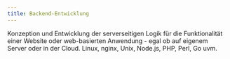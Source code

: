 ```yaml
---
title: Backend-Entwicklung
---
```

Konzeption und Entwicklung der serverseitigen Logik für die Funktionalität einer Website oder web-basierten Anwendung - egal ob auf eigenem Server oder in der Cloud. Linux, nginx, Unix, Node.js, PHP, Perl, Go uvm. 
